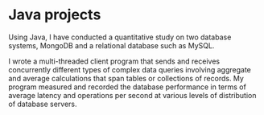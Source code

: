 # Java projects

Using Java, I have conducted a quantitative study on two database systems, MongoDB and a relational database such as MySQL.

I wrote a multi-threaded client program that sends and receives concurrently different types of complex data queries involving aggregate and average calculations that span tables or collections of records. My program measured and recorded the database performance in terms of average latency and operations per second at various levels of distribution of database servers.
